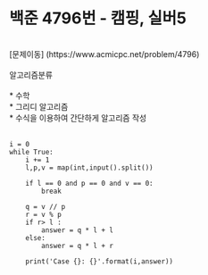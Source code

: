 # 백준 4796번 - 캠핑, 실버5
<br>
[문제이동] (https://www.acmicpc.net/problem/4796)
<br><br>
알고리즘분류
<br><br>
* 수학<br>
* 그리디 알고리즘<br>
* 수식을 이용하여 간단하게 알고리즘 작성<br>

<br>

```
i = 0
while True:
    i += 1
    l,p,v = map(int,input().split())

    if l == 0 and p == 0 and v == 0:
        break

    q = v // p 
    r = v % p
    if r> l :
        answer = q * l + l
    else:
        answer = q * l + r
   
    print('Case {}: {}'.format(i,answer))

```
